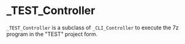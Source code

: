 # _TEST_Controller

`_TEST_Controller` is a subclass of `_CLI_Controller` to execute the 7z program in the "TEST" project form. 
